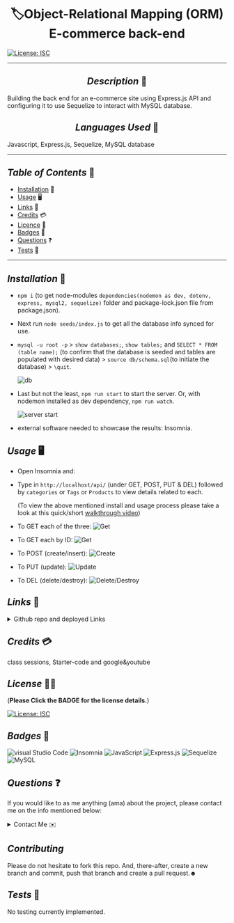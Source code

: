 # <div align="center"> 🏷️**Object-Relational Mapping (ORM) E-commerce back-end** </div>

[![License: ISC](https://img.shields.io/badge/License-ISC-blue.svg)](https://opensource.org/licenses/ISC)

---

## <div align="center"> _Description_ 📝</div>

Building the back end for an e-commerce site using Express.js API and configuring it to use Sequelize to interact with MySQL database.

## <div align="center"> _Languages Used_ 💬</div>

Javascript, Express.js, Sequelize, MySQL database

---

## _Table of Contents_ 📖

- [Installation](#Installation) 💾
- [Usage](#Usage) 🖥️
- [Links](#Links) 📎
- [Credits](#Credits) 💳
- [Licence](#Licence) 🪪
- [Badges](#Badges) 🦡
- [Questions](#Questions) ❓
- [Tests](#Tests) 🧪

---

## *Installation* 💾

- `npm i` (to get node-modules `dependencies(nodemon as dev, dotenv, express, mysql2, sequelize)` folder and package-lock.json file from package.json).

- Next run `node seeds/index.js` to get all the database info synced for use.

- `mysql -u root -p` > `show databases;`, `show tables;` and `SELECT * FROM (table name);` (to confirm that the database is seeded and tables are populated with desired data) > `source db/schema.sql`(to initiate the database) > `\quit`.

  ![db](./media/initiate-db.gif "db")

- Last but not the least, `npm run start` to start the server. Or, with nodemon installed as dev dependency, `npm run watch`.
  
  ![server start](./media/start.jpg "nodemon watch")

- external software needed to showcase the results: Insomnia.

## *Usage* 🖥️

- Open Insomnia and:

- Type in `http://localhost/api/` (under GET, POST, PUT & DEL) followed by `categories` or `Tags` or `Products` to view details related to each.

  (To view the above mentioned install and usage process please take a look at this quick/short [walkthrough video](https://drive.google.com/file/d/1gwBEmskxJqLd5xgNgMLJQgByz1yd0DAg/view 'Below is a list of GIF representations of the categories results in insomnia shown in the video.'))

- To GET each of the three:
  ![Get](./media/GetCategories.gif "All categories")

- To GET each by ID:
  ![Get](./media/GetCatByID.gif "three egs: of categories by id.")

- To POST (create/insert):
  ![Create](./media/CreateCat.gif "a new Musical Instruments category is being created and stored with id#6.")

- To PUT (update):
  ![Update](./media/UpdateCat.gif "Music category with id#3 is being updated to Songs/Music.")

- To DEL (delete/destroy):
  ![Delete/Destroy](./media/DelCat.gif "Previously created category id#6 is being destroyed.")

## *Links* 📎

<details>

<summary>Github repo and deployed Links</summary>

- <https://github.com/A-N26/ORM-e-commerce-back-end>

- No deployed link for this one.

</details>

## *Credits* 💳

class sessions, Starter-code and google&youtube

## *License* 🪪🦡

(**Please Click the BADGE for the license details.**)

[![License: ISC](https://img.shields.io/badge/License-ISC-blue.svg)](https://opensource.org/licenses/ISC)

## *Badges* 🦡

![visual Studio Code](https://img.shields.io/badge/Visual_Studio_Code-0078D4?style=for-the-badge&logo=visual%20studio%20code&logoColor=white) ![Insomnia](https://img.shields.io/badge/Insomnia-for%20code%20result%20testing-%23A020F0) ![JavaScript](https://img.shields.io/badge/JavaScript-323330?style=for-the-badge&logo=javascript&logoColor=F7DF1E) ![Express.js](https://img.shields.io/badge/express.js-%23404d59.svg?style=for-the-badge&logo=express&logoColor=%2361DAFB) ![Sequelize](https://img.shields.io/badge/Sequelize-52B0E7?style=for-the-badge&logo=Sequelize&logoColor=white) ![MySQL](https://img.shields.io/badge/mysql-%2300f.svg?style=for-the-badge&logo=mysql&logoColor=white)

## *Questions* ❓

If you would like to as me anything (ama) about the project, please contact me on the info mentioned below:

<details>

<summary>Contact Me ✉️</summary>

- [My GitHub Profile](https://github.com/A-N26)

- e-mail - [📧](A-N26@github.com)

</details>

## *Contributing*

Please do not hesitate to fork this repo. And, there-after, create a new branch and commit, push that branch and create a pull request.☻

## *Tests* 🧪

No testing currently implemented.
